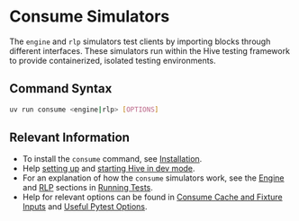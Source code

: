 # Consume Simulators

The `engine` and `rlp` simulators test clients by importing blocks through different interfaces. These simulators run within the Hive testing framework to provide containerized, isolated testing environments.

## Command Syntax

```bash
uv run consume <engine|rlp> [OPTIONS]
```

## Relevant Information

- To install the `consume` command, see [Installation](../../getting_started/installation.md).
- Help [setting up](../hive/index.md) and [starting Hive in dev mode](../hive/dev_mode.md).
- For an explanation of how the `consume` simulators work, see the [Engine](../running.md#engine) and [RLP](../running.md#rlp) sections in [Running Tests](../running.md).
- Help for relevant options can be found in [Consume Cache and Fixture Inputs](./cache.md) and [Useful Pytest Options](../useful_pytest_options.md).
